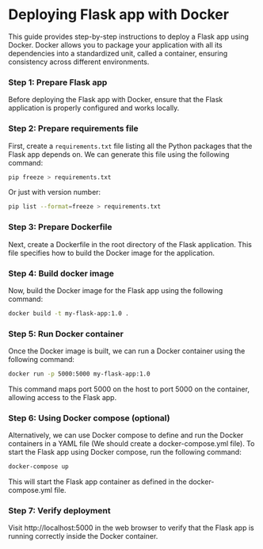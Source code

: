 # Deploying Flask app with Docker

This guide provides step-by-step instructions to deploy a Flask app using Docker. Docker allows you to package your application with all its dependencies into a standardized unit, called a container, ensuring consistency across different environments.

### Step 1: Prepare Flask app
Before deploying the Flask app with Docker, ensure that the Flask application is properly configured and works locally.

### Step 2: Prepare requirements file
First, create a `requirements.txt` file listing all the Python packages that the Flask app depends on. We can generate this file using the following command:

```bash
pip freeze > requirements.txt
```
Or just with version number:

```bash
pip list --format=freeze > requirements.txt
```

### Step 3: Prepare Dockerfile
Next, create a Dockerfile in the root directory of the Flask application. This file specifies how to build the Docker image for the application.

### Step 4: Build docker image
Now, build the Docker image for the Flask app using the following command:

```bash
docker build -t my-flask-app:1.0 .
```

### Step 5: Run Docker container
Once the Docker image is built, we can run a Docker container using the following command:

```bash
docker run -p 5000:5000 my-flask-app:1.0
```

This command maps port 5000 on the host to port 5000 on the container, allowing access to the Flask app.

### Step 6: Using Docker compose (optional)
Alternatively, we can use Docker compose to define and run the Docker containers in a YAML file (We should create a docker-compose.yml file). To start the Flask app using Docker compose, run the following command:

```bash
docker-compose up
```

This will start the Flask app container as defined in the docker-compose.yml file.

### Step 7: Verify deployment
Visit http://localhost:5000 in the web browser to verify that the Flask app is running correctly inside the Docker container.